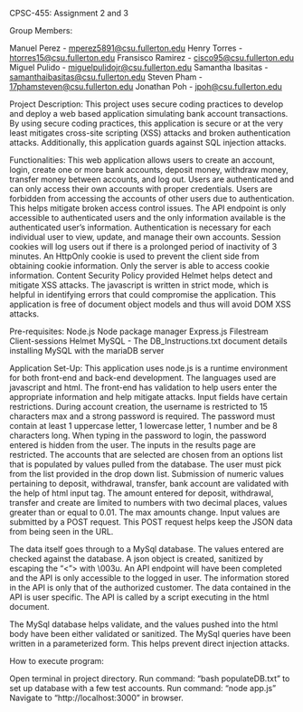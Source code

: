 CPSC-455: Assignment 2 and 3

Group Members: 

Manuel Perez - mperez5891@csu.fullerton.edu
Henry Torres - htorres15@csu.fullerton.edu
Fransisco Ramirez - cisco95@csu.fullerton.edu
Miguel Pulido - miguelpulidojr@csu.fullerton.edu 
Samantha Ibasitas - samanthaibasitas@csu.fullerton.edu
Steven Pham - 17phamsteven@csu.fullerton.edu
Jonathan Poh - jpoh@csu.fullerton.edu

Project Description: 
This project uses secure coding practices to develop and deploy a web based application simulating bank account transactions. By using secure coding practices, this application is secure or at the very least mitigates cross-site scripting (XSS) attacks and broken authentication attacks. Additionally, this application guards against SQL injection attacks. 

Functionalities: 
This web application allows users to create an account, login, create one or more bank accounts, deposit money, withdraw money, transfer money between accounts, and log out. Users are authenticated and can only access their own accounts with proper credentials. Users are forbidden from accessing the accounts of other users due to authentication. This helps mitigate broken access control issues. The API endpoint is only accessible to authenticated users and the only information available is the authenticated user’s information. Authentication is necessary for each individual user to view, update, and manage their own accounts. Session cookies will log users out if there is a prolonged period of inactivity of 3 minutes. An HttpOnly cookie is used to prevent the client side from obtaining cookie information. Only the server is able to access cookie information. Content Security Policy provided Helmet helps detect and mitigate XSS attacks. The javascript is written in strict mode, which is helpful in identifying errors that could compromise the application. This application is free of document object models and thus will avoid DOM XSS attacks. 


Pre-requisites: 
Node.js 
Node package manager 
Express.js 
Filestream 
Client-sessions 
Helmet
MySQL  - The DB_Instructions.txt document details installing MySQL with the mariaDB server


Application Set-Up: 
This application uses node.js is a runtime environment for both front-end and back-end development. The languages used are javascript and html. The front-end has validation to help users enter the appropriate information and help mitigate attacks. Input fields have certain restrictions. During account creation, the username is restricted to 15 characters max and a strong password is required. The password must contain at least 1 uppercase letter, 1 lowercase letter, 1 number and be 8 characters long. When typing in the password to login, the password entered is hidden from the user. The inputs in the results page are restricted. The accounts that are selected are chosen from an options list that is populated by values pulled from the database. The user must pick from the list provided in the drop down list. Submission of numeric values pertaining to deposit, withdrawal, transfer, bank account are validated with the help of html input tag. The amount entered for deposit, withdrawal, transfer and create are limited to numbers with two decimal places, values greater than or equal to 0.01. The max amounts change. Input values are submitted by a POST request. This POST request helps keep the JSON data from being seen in the URL. 

The data itself goes through to a MySql database. The values entered are checked against the database. A json object is created, sanitized by escaping the “<”> with \\003u. An API endpoint will have been completed and the API is only accessible to the logged in user. The information stored in the API is only that of the authorized customer. The data contained in the API is user specific. The API is called by a script executing in the html document. 

The MySql database helps validate, and the values pushed into the html body have been either validated or sanitized. The MySql queries have been written in a parameterized form. This helps prevent direct injection attacks. 


How to execute program:

Open terminal in project directory. 
Run command: “bash populateDB.txt” to set up database with a few test accounts. 
Run command: “node app.js”
Navigate to “http://localhost:3000” in browser. 


